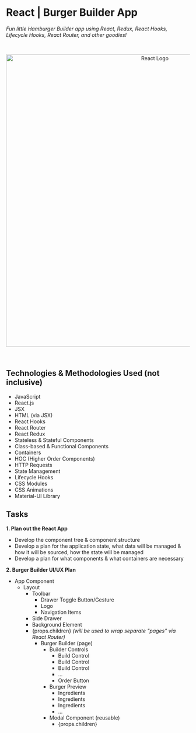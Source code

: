 # React | Burger Builder App

_Fun little Hamburger Builder app using React, Redux, React Hooks, Lifecycle Hooks, React Router, and other goodies!_

</br>
<p align="center">
  <img src="https://reactjs.org/logo-og.png" alt="React Logo" width="800">
</p>
</br>

## Technologies & Methodologies Used (not inclusive)

- JavaScript
- React.js
- JSX
- HTML (via JSX)
- React Hooks
- React Router
- React Redux
- Stateless & Stateful Components
- Class-based & Functional Components
- Containers
- HOC (Higher Order Components)
- HTTP Requests
- State Management
- Lifecycle Hooks
- CSS Modules
- CSS Animations
- Material-UI Library

## Tasks

**1. Plan out the React App**

- Develop the component tree & component structure
- Develop a plan for the application state, what data will be managed & how it will be sourced, how the state will be managed
- Develop a plan for what components & what containers are necessary

**2. Burger Builder UI/UX Plan**

- App Component
  - Layout
    - Toolbar
      - Drawer Toggle Button/Gesture
      - Logo
      - Navigation Items
    - Side Drawer
    - Background Element
    - {props.children} _(will be used to wrap separate "pages" via React Router)_
      - Burger Builder (page)
        - Builder Controls
          - Build Control
          - Build Control
          - Build Control
          - ...
          - Order Button
        - Burger Preview
          - Ingredients
          - Ingredients
          - Ingredients
          - ...
        - Modal Component (reusable)
          - {props.children}
